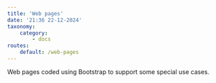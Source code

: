 ```yaml
---
title: 'Web pages'
date: '21:36 22-12-2024'
taxonomy:
    category:
        - docs
routes:
    default: /web-pages
---
```


Web pages coded using Bootstrap to support some special use cases.
